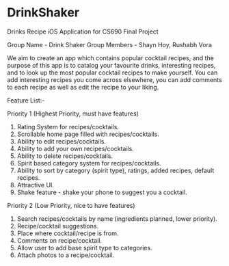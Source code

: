 # DrinkShaker
Drinks Recipe iOS Application for CS690 Final Project

Group Name - Drink Shaker
Group Members - Shayn Hoy, Rushabh Vora

We aim to create an app which contains popular cocktail recipes, and the purpose of this app is to catalog your favourite drinks, interesting recipes, and to look up the most popular cocktail recipes to make yourself. You can add interesting recipes you come across elsewhere, you can add comments to each recipe as well as edit the recipe to your liking.

Feature List:- 

Priority 1 (Highest Priority, must have features)

1. Rating System for recipes/cocktails.
2. Scrollable home page filled with recipes/cocktails.
3. Ability to edit recipes/cocktails.
4. Ability to add your own recipes/cocktails.
5. Ability to delete recipes/cocktails.
6. Spirit based category system for recipes/cocktails.
7. Ability to sort by category (spirit type), ratings, added recipes, default recipes.
8. Attractive UI.
9. Shake feature - shake your phone to suggest you a cocktail.


Priority 2 (Low Priority, nice to have features)
1. Search recipes/cocktails by name (ingredients planned, lower priority).
2. Recipe/cocktail suggestions.
3. Place where cocktail/recipe is from.
4. Comments on recipe/cocktail.
5. Allow user to add base spirit type to categories.
6. Attach photos to a recipe/cocktail.
